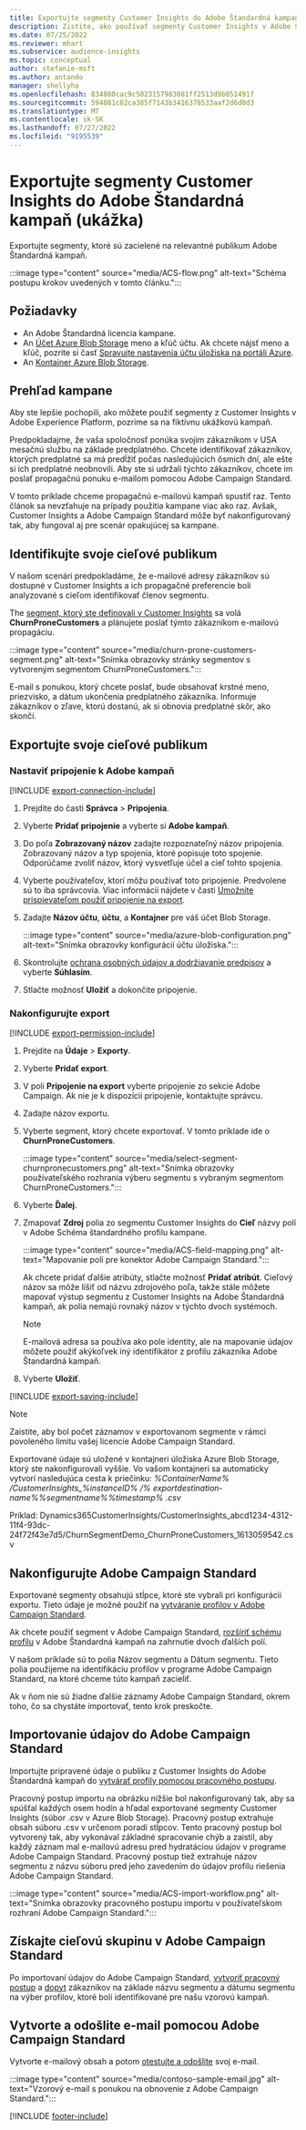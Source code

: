 ```yaml
---
title: Exportujte segmenty Customer Insights do Adobe Štandardná kampaň (ukážka)
description: Zistite, ako používať segmenty Customer Insights v Adobe Štandardná kampaň.
ms.date: 07/25/2022
ms.reviewer: mhart
ms.subservice: audience-insights
ms.topic: conceptual
author: stefanie-msft
ms.author: antando
manager: shellyha
ms.openlocfilehash: 834880cac9c5023157983081ff2513d9b051491f
ms.sourcegitcommit: 594081c82ca385f7143b3416378533aaf2d6d0d3
ms.translationtype: MT
ms.contentlocale: sk-SK
ms.lasthandoff: 07/27/2022
ms.locfileid: "9195539"
---
```

# <a name="export-customer-insights-segments-to-adobe-campaign-standard-preview"></a>Exportujte segmenty Customer Insights do Adobe Štandardná kampaň (ukážka)

Exportujte segmenty, ktoré sú zacielené na relevantné publikum Adobe Štandardná kampaň.

:::image type="content" source="media/ACS-flow.png" alt-text="Schéma postupu krokov uvedených v tomto článku.":::

## <a name="prerequisites"></a>Požiadavky

- An Adobe Štandardná licencia kampane.
- An [Účet Azure Blob Storage](/azure/storage/blobs/create-data-lake-storage-account) meno a kľúč účtu. Ak chcete nájsť meno a kľúč, pozrite si časť [Spravujte nastavenia účtu úložiska na portáli Azure](/azure/storage/common/storage-account-manage).
- An [Kontajner Azure Blob Storage](/azure/storage/blobs/storage-quickstart-blobs-portal#create-a-container).

## <a name="campaign-overview"></a>Prehľad kampane

Aby ste lepšie pochopili, ako môžete použiť segmenty z Customer Insights v Adobe Experience Platform, pozrime sa na fiktívnu ukážkovú kampaň.

Predpokladajme, že vaša spoločnosť ponúka svojim zákazníkom v USA mesačnú službu na základe predplatného. Chcete identifikovať zákazníkov, ktorých predplatné sa má predĺžiť počas nasledujúcich ôsmich dní, ale ešte si ich predplatné neobnovili. Aby ste si udržali týchto zákazníkov, chcete im poslať propagačnú ponuku e-mailom pomocou Adobe Campaign Standard.

V tomto príklade chceme propagačnú e-mailovú kampaň spustiť raz. Tento článok sa nevzťahuje na prípady použitia kampane viac ako raz. Avšak, Customer Insights a Adobe Campaign Standard môže byť nakonfigurovaný tak, aby fungoval aj pre scenár opakujúcej sa kampane.

## <a name="identify-your-target-audience"></a>Identifikujte svoje cieľové publikum

V našom scenári predpokladáme, že e-mailové adresy zákazníkov sú dostupné v Customer Insights a ich propagačné preferencie boli analyzované s cieľom identifikovať členov segmentu.

The [segment, ktorý ste definovali v Customer Insights](segments.md) sa volá **ChurnProneCustomers** a plánujete poslať týmto zákazníkom e-mailovú propagáciu.

:::image type="content" source="media/churn-prone-customers-segment.png" alt-text="Snímka obrazovky stránky segmentov s vytvoreným segmentom ChurnProneCustomers.":::

E-mail s ponukou, ktorý chcete poslať, bude obsahovať krstné meno, priezvisko, a dátum ukončenia predplatného zákazníka. Informuje zákazníkov o zľave, ktorú dostanú, ak si obnovia predplatné skôr, ako skončí.

## <a name="export-your-target-audience"></a>Exportujte svoje cieľové publikum

### <a name="set-up-connection-to-adobe-campaign"></a>Nastaviť pripojenie k Adobe kampaň

[!INCLUDE [export-connection-include](includes/export-connection-admn.md)]

1. Prejdite do časti **Správca** > **Pripojenia**.

1. Vyberte **Pridať pripojenie** a vyberte si **Adobe kampaň**.

1. Do poľa **Zobrazovaný názov** zadajte rozpoznateľný názov pripojenia. Zobrazovaný názov a typ spojenia, ktoré popisuje toto spojenie. Odporúčame zvoliť názov, ktorý vysvetľuje účel a cieľ tohto spojenia.

1. Vyberte používateľov, ktorí môžu používať toto pripojenie. Predvolene sú to iba správcovia. Viac informácií nájdete v časti [Umožnite prispievateľom použiť pripojenie na export](connections.md#allow-contributors-to-use-a-connection-for-exports).

1. Zadajte **Názov účtu**, **účtu**, a **Kontajner** pre váš účet Blob Storage.  

   :::image type="content" source="media/azure-blob-configuration.png" alt-text="Snímka obrazovky konfigurácií účtu úložiska.":::

1. Skontrolujte [ochrana osobných údajov a dodržiavanie predpisov](connections.md#data-privacy-and-compliance) a vyberte **Súhlasím**.

1. Stlačte možnosť **Uložiť** a dokončite pripojenie.

### <a name="configure-an-export"></a>Nakonfigurujte export

[!INCLUDE [export-permission-include](includes/export-permission.md)]

1. Prejdite na **Údaje** > **Exporty**.

1. Vyberte **Pridať export**.

1. V poli **Pripojenie na export** vyberte pripojenie zo sekcie Adobe Campaign. Ak nie je k dispozícii pripojenie, kontaktujte správcu.

1. Zadajte názov exportu.

1. Vyberte segment, ktorý chcete exportovať. V tomto príklade ide o **ChurnProneCustomers**.

   :::image type="content" source="media/select-segment-churnpronecustomers.png" alt-text="Snímka obrazovky používateľského rozhrania výberu segmentu s vybraným segmentom ChurnProneCustomers.":::

1. Vyberte **Ďalej**.

1. Zmapovať **Zdroj** polia zo segmentu Customer Insights do **Cieľ** názvy polí v Adobe Schéma štandardného profilu kampane.

   :::image type="content" source="media/ACS-field-mapping.png" alt-text="Mapovanie polí pre konektor Adobe Campaign Standard.":::

   Ak chcete pridať ďalšie atribúty, stlačte možnosť **Pridať atribút**. Cieľový názov sa môže líšiť od názvu zdrojového poľa, takže stále môžete mapovať výstup segmentu z Customer Insights na Adobe Štandardná kampaň, ak polia nemajú rovnaký názov v týchto dvoch systémoch.

   > [!NOTE]
   > E-mailová adresa sa používa ako pole identity, ale na mapovanie údajov môžete použiť akýkoľvek iný identifikátor z profilu zákazníka Adobe Štandardná kampaň.

1. Vyberte **Uložiť**.

[!INCLUDE [export-saving-include](includes/export-saving.md)]

> [!NOTE]
> Zaistite, aby bol počet záznamov v exportovanom segmente v rámci povoleného limitu vašej licencie Adobe Campaign Standard.

Exportované údaje sú uložené v kontajneri úložiska Azure Blob Storage, ktorý ste nakonfigurovali vyššie. Vo vašom kontajneri sa automaticky vytvorí nasledujúca cesta k priečinku: *%ContainerName% /CustomerInsights_%instanceID% /% exportdestination-name%_%segmentname%_%timestamp% .csv*

Príklad: Dynamics365CustomerInsights/CustomerInsights_abcd1234-4312-11f4-93dc-24f72f43e7d5/ChurnSegmentDemo_ChurnProneCustomers_1613059542.csv

## <a name="configure-adobe-campaign-standard"></a>Nakonfigurujte Adobe Campaign Standard

Exportované segmenty obsahujú stĺpce, ktoré ste vybrali pri konfigurácii exportu. Tieto údaje je možné použiť na [vytváranie profilov v Adobe Campaign Standard](https://experienceleague.adobe.com/docs/campaign-standard/using/profiles-and-audiences/managing-profiles/about-profiles.html#managing-profiles).

Ak chcete použiť segment v Adobe Campaign Standard, [rozšíriť schému profilu](https://experienceleague.adobe.com/docs/campaign-standard/using/developing/use-cases--extending-resources/extending-the-profile-resource-with-a-new-field.html#developing) v Adobe Štandardná kampaň na zahrnutie dvoch ďalších polí.

V našom príklade sú to polia Názov segmentu a Dátum segmentu. Tieto polia použijeme na identifikáciu profilov v programe Adobe Campaign Standard, na ktoré chceme túto kampaň zacieliť.

Ak v ňom nie sú žiadne ďalšie záznamy Adobe Campaign Standard, okrem toho, čo sa chystáte importovať, tento krok preskočte.

## <a name="import-data-into-adobe-campaign-standard"></a>Importovanie údajov do Adobe Campaign Standard

Importujte pripravené údaje o publiku z Customer Insights do Adobe Štandardná kampaň do [vytvárať profily pomocou pracovného postupu](https://experienceleague.adobe.com/docs/campaign-standard/using/profiles-and-audiences/managing-profiles/creating-profiles.html#profiles-and-audiences).

Pracovný postup importu na obrázku nižšie bol nakonfigurovaný tak, aby sa spúšťal každých osem hodín a hľadal exportované segmenty Customer Insights (súbor .csv v Azure Blob Storage). Pracovný postup extrahuje obsah súboru .csv v určenom poradí stĺpcov. Tento pracovný postup bol vytvorený tak, aby vykonával základné spracovanie chýb a zaistil, aby každý záznam mal e-mailovú adresu pred hydratáciou údajov v programe Adobe Campaign Standard. Pracovný postup tiež extrahuje názov segmentu z názvu súboru pred jeho zavedením do údajov profilu riešenia Adobe Campaign Standard.

:::image type="content" source="media/ACS-import-workflow.png" alt-text="Snímka obrazovky pracovného postupu importu v používateľskom rozhraní Adobe Campaign Standard.":::

## <a name="retrieve-the-audience-in-adobe-campaign-standard"></a>Získajte cieľovú skupinu v Adobe Campaign Standard

Po importovaní údajov do Adobe Campaign Standard, [vytvoriť pracovný postup](https://experienceleague.adobe.com/docs/campaign-standard/using/managing-processes-and-data/workflow-general-operation/building-a-workflow.html#managing-processes-and-data) a [dopyt](https://experienceleague.adobe.com/docs/campaign-standard/using/managing-processes-and-data/targeting-activities/query.html#managing-processes-and-data) zákazníkov na základe názvu segmentu a dátumu segmentu na výber profilov, ktoré boli identifikované pre našu vzorovú kampaň.

## <a name="create-and-send-the-email-using-adobe-campaign-standard"></a>Vytvorte a odošlite e-mail pomocou Adobe Campaign Standard

Vytvorte e-mailový obsah a potom [otestujte a odošlite](https://experienceleague.adobe.com/docs/campaign-standard/using/testing-and-sending/get-started-sending-messages.html#preparing-and-testing-messages) svoj e-mail.

:::image type="content" source="media/contoso-sample-email.jpg" alt-text="Vzorový e-mail s ponukou na obnovenie z Adobe Campaign Standard.":::

[!INCLUDE [footer-include](includes/footer-banner.md)]
